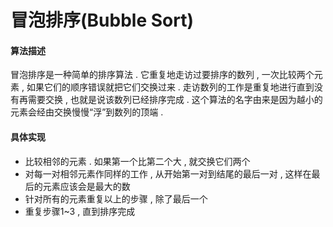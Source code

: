 # 冒泡排序\(Bubble Sort\)

#### 算法描述

冒泡排序是一种简单的排序算法 . 它重复地走访过要排序的数列 , 一次比较两个元素 , 如果它们的顺序错误就把它们交换过来 . 走访数列的工作是重复地进行直到没有再需要交换 , 也就是说该数列已经排序完成 . 这个算法的名字由来是因为越小的元素会经由交换慢慢“浮”到数列的顶端 . 

#### 具体实现

* 比较相邻的元素 . 如果第一个比第二个大 , 就交换它们两个
* 对每一对相邻元素作同样的工作 , 从开始第一对到结尾的最后一对 , 这样在最后的元素应该会是最大的数
* 针对所有的元素重复以上的步骤 , 除了最后一个
* 重复步骤1~3 , 直到排序完成



